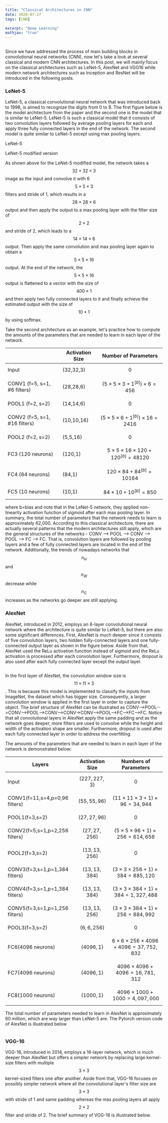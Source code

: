 ```yaml
---
title: "Classical Architectures in CNN"
date: 2020-07-27
tags: [CNN]

excerpt: "Deep Learning"
mathjax: "true"
---
```

<img src="{{ site.url }}{{ site.baseurl }}/images/classical_cnn/header_img.jpeg" alt="">

Since we have addressed the process of main building blocks in convolutional neural networks (CNN), now let's take a look at several classical and modern CNN architectures. In this post, we will mainly focus on the classical architectures such as  LeNet-5, AlexNet and VGG16 while modern network architectures such as Inception and ResNet will be introduced in the following posts.

### LeNet-5
LeNet-5, a classical convolutional neural network that was introduced back to 1998, is aimed to recognize the digits from 0 to 9. The first figure below is the model architecture from the paper and the second one is the model that is similar to LeNet-5. LeNet-5 is such a classical model that it consists of two convolution layers followed by average pooling layers for each and apply three fully connected layers in the end of the network. The second model is quite similar to LeNet-5 except using max pooling layers.

LeNet-5
<img src="{{ site.url }}{{ site.baseurl }}/images/classical_cnn/LeNet-5.PNG" alt="">


LeNet-5 modified version
<img src="{{ site.url }}{{ site.baseurl }}/images/classical_cnn/LeNet-5_modified.PNG" alt="">

As shown above for the LeNet-5 modified model, the network takes a $$32\times32\times3$$ image as the input and convolve it with 6 $$5\times5\times3$$ filters and stride of 1, which results in a $$28\times28\times6$$ output and then apply the output to a max pooling layer with the filter size of $$2\times2$$ and stride of 2, which leads to a $$14\times14\times6$$ output. Then apply the same convolution and max pooling layer again to obtain a $$5\times5\times16$$ output. At the end of the network, the $$5\times5\times16$$ output is flattened to a vector with the size of $$400\times1$$ and then apply two fully connected layers to it and finally achieve the estimated output with the size of $$10\times1$$ by using softmax.

Take the second architecture as an example, let's practice how to compute the amounts of the parameters that are needed to learn in each layer of the network.

|                            | Activation Size | Number of Parameters                    |
| -------------------------- | --------------- | --------------------------------------- |
| Input                      | (32,32,3)       | $$0$$                                   |
| CONV1 (f=5, s=1, #6 filters)  | (28,28,6)       | $$(5\times5\times3+1^{[b]})\times6=456$$      |
| POOL1 (f=2, s=2)             | (14,14,6)       | $$0$$                                   |
| CONV2 (f=5, s=1, #16 filters) | (10,10,16)      | $$(5\times5\times6+1^{[b]})\times16=2416$$    |
| POOL2 (f=2, s=2)             | (5,5,16)        | $$0$$                                   |
| FC3 (120 neurons)           | (120,1)         | $$5\times5\times16\times120+120^{[b]}=48120$$ |
| FC4 (84 neurons)            | (84,1)          | $$120\times84+84^{[b]}=10164$$                |
| FC5 (10 neurons)        | (10,1)          | $$84\times10+10^{[b]}=850$$                   |

where b=bias and note that in the LeNet-5 network, they applied non-linearity activation function of sigmoid after each max pooling layer.
In summary, the total number of parameters that the network needs to learn is approximately 62,000. According to this classical architecture, there are actually several patterns that the modern architectures still apply, which are the general structures of the networks - CONV --> POOL --> CONV --> POOL --> FC --> FC. That is, convolution layers are followed by pooling layers and a few of fully connected layers are located in the end of the network. Additionally, the trends of nowadays networks that $$n_H$$ and $$n_W$$ decrease while $$n_C$$ increases as the networks go deeper are still applying.

### AlexNet
AlexNet, introduced in 2012, employs an 8-layer convolutional neural network where the architecture is quite similar to LeNet-5, but there are also some significant differences. First, AlexNet is much deeper  since it consists of five convolution layers, two hidden fully-connected layers and one fully-connected output layer as shown in the figure below. Aside from that, AlexNet used the ReLu activation function instead of sigmoid and the ReLu activation is processed after each convolution layer. Furthermore, dropout is also used after each fully connected layer except the output layer.

<img src="{{ site.url }}{{ site.baseurl }}/images/classical_cnn/AlexNet.PNG" alt="">

In the first layer of AlexNet, the convolution window size is $$11\times11\times3$$. This is because this model is implemented to classify the inputs from ImageNet, the dataset which has bigger size. Consequently, a larger convolution window is applied in the first layer in order to capture the object. The brief structure of AlexNet can be illustrated as CONV-->POOL-->CONV-->POOL-->CONV-->CONV->CONV-->POOL-->FC-->FC-->FC. Notice that all convolutional layers in AlexNet apply the same padding and as the network goes deeper, more filters are used to convolve while the height and width of the activation shape are smaller. Furthermore, dropout is used after each fully connected layer in order to address the overfitting.

The amounts of the parameters that are needed to learn in each layer of the network is demonstrated below:

| Layers                         | Activation Size  | Numbers of Parameters                           |
| ------------------------------ | ---------------- | ----------------------------------------------- |
| Input                          | $$(227,227,3)$$  | $$0$$                                           |
| CONV1(f=11,s=4,p=0,96 filters) | $$(55,55,96)$$   | $$(11\times11\times3+1)\times96=34,944$$        |
| POOL1(f=3,s=2)                 | $$(27,27,96)$$   | $$0$$                                           |
| CONV2(f=5,s=1,p=2,256 filters) | $$(27,27,256)$$  | $$(5\times5\times96+1)\times256=614,656 $$      |
| POOL2(f=3,s=2)                 | $$(13,13,256)$$  | $$0$$                                           |
| CONV3(f=3,s=1,p=1,384 filters) | $$(13,13,384)$$  | $$(3\times3\times256+1)\times384=885,120$$      |
| CONV4(f=3,s=1,p=1,384 filters) | $$ (13,13,384)$$ | $$(3\times3\times384+1)\times384=1,327,488$$    |
| CONV5(f=3,s=1,p=1,256 filters) | $$(13,13,256) $$ | $$(3\times3\times384+1)\times256=884,992$$      |
| POOL3(f=3,s=2)                 | $$(6,6,256)$$    | $$0$$                                           |
| FC6(4096 neurons)              | $$(4096,1)$$     | $$6\times6\times256\times4096+4096=37,752,832$$ |
| FC7(4096 neurons)              | $$(4096,1)$$     | $$4096\times4096+4096=16,781,312$$              |
| FC8(1000 neurons)     | $$(1000,1)$$     | $$4096\times1000+1000=4,097,000$$               |


The total number of parameters needed to learn in AlexNet is approximately 60 million, which are way larger than LeNet-5 are. The Pytorch version code of AlexNet is illustrated below

<img src="{{ site.url }}{{ site.baseurl }}/images/classical_cnn/AlexNet_pytorch.PNG" alt="">


### VGG-16
VGG-16, introduced in 2014, employs a 16-layer network, which is much deeper than AlexNet but offers a simpler network by replacing large kernel-size filters with multiple $$3\times3$$ kernel-sized filters one after another. Aside from that, VGG-16 focuses on possibly simpler network where all the convolutional layer's filter size are $$3\times3$$ with stride of 1 and same padding whereas the max pooling layers all apply $$2\times2$$ filter and stride of 2. The brief summary of VGG-16 is illustrated below.

<img src="{{ site.url }}{{ site.baseurl }}/images/classical_cnn/vgg-16-simplified.PNG" alt="">

<img src="{{ site.url }}{{ site.baseurl }}/images/classical_cnn/vgg-16-summary.PNG" alt="">

<img src="{{ site.url }}{{ site.baseurl }}/images/classical_cnn/vgg-16.PNG" alt="">

